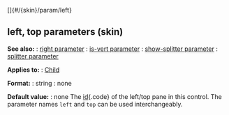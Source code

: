 []{#/{skin}/param/left}
## left, top parameters (skin)
**See also:**
:   [right parameter](#/%7Bskin%7D/param/right)
:   [is-vert parameter](#/%7Bskin%7D/param/is-vert)
:   [show-splitter parameter](#/%7Bskin%7D/param/show-splitter)
:   [splitter parameter](#/%7Bskin%7D/param/splitter)
<!-- -->
**Applies to:**
:   [Child](#/%7Bskin%7D/control/child)
<!-- -->
**Format:**
:   string
:   none
<!-- -->
**Default value:**
:   none
The [id](#/%7Bskin%7D/param/id){.code} of the left/top pane in this
control. The parameter names `left` and `top` can be used
interchangeably.